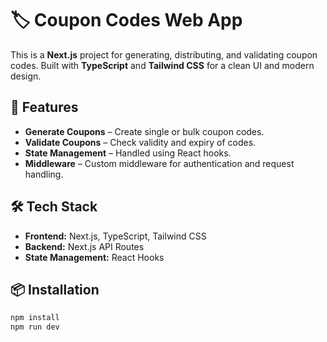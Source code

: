 # 🏷️ Coupon Codes Web App

This is a **Next.js** project for generating, distributing, and validating coupon codes. Built with **TypeScript** and **Tailwind CSS** for a clean UI and modern design.

## 🚀 Features
- **Generate Coupons** – Create single or bulk coupon codes.  
- **Validate Coupons** – Check validity and expiry of codes.  
- **State Management** – Handled using React hooks.  
- **Middleware** – Custom middleware for authentication and request handling.  

## 🛠️ Tech Stack
- **Frontend:** Next.js, TypeScript, Tailwind CSS  
- **Backend:** Next.js API Routes  
- **State Management:** React Hooks  

## 📦 Installation
```bash
npm install
npm run dev
```
